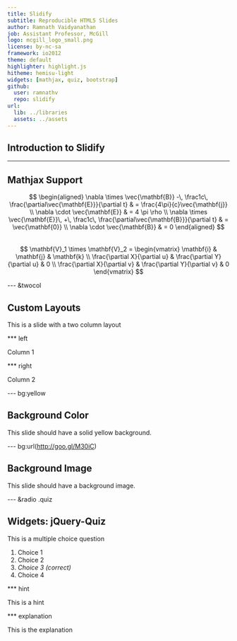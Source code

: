 ```yaml
---
title: Slidify
subtitle: Reproducible HTML5 Slides
author: Ramnath Vaidyanathan
job: Assistant Professor, McGill 
logo: mcgill_logo_small.png
license: by-nc-sa
framework: io2012
theme: default
highlighter: highlight.js
hitheme: hemisu-light
widgets: [mathjax, quiz, bootstrap]
github:
  user: ramnathv
  repo: slidify
url:
  lib: ../libraries
  assets: ../assets
---
```


## Introduction to Slidify




---

## Mathjax Support ##

$$
\begin{aligned}
\nabla \times \vec{\mathbf{B}} -\, \frac1c\, \frac{\partial\vec{\mathbf{E}}}{\partial t} & = \frac{4\pi}{c}\vec{\mathbf{j}} \\   \nabla \cdot \vec{\mathbf{E}} & = 4 \pi \rho \\
\nabla \times \vec{\mathbf{E}}\, +\, \frac1c\, \frac{\partial\vec{\mathbf{B}}}{\partial t} & = \vec{\mathbf{0}} \\
\nabla \cdot \vec{\mathbf{B}} & = 0 \end{aligned}
$$
<br />
$$
\mathbf{V}_1 \times \mathbf{V}_2 =  \begin{vmatrix}
\mathbf{i} & \mathbf{j} & \mathbf{k} \\
\frac{\partial X}{\partial u} &  \frac{\partial Y}{\partial u} & 0 \\
\frac{\partial X}{\partial v} &  \frac{\partial Y}{\partial v} & 0
\end{vmatrix}
$$

--- &twocol

## Custom Layouts ##

This is a slide with a two column layout

*** left

Column 1

*** right

Column 2

--- bg:yellow

## Background Color ##

This slide should have a solid yellow background.

--- bg:url(http://goo.gl/M30iC)

## Background Image ##

This slide should have a background image.

--- &radio .quiz

## Widgets: jQuery-Quiz ##

This is a multiple choice question

1. Choice 1
2. Choice 2
3. _Choice 3 (correct)_
4. Choice 4

*** hint

This is a hint

*** explanation

This is the explanation

